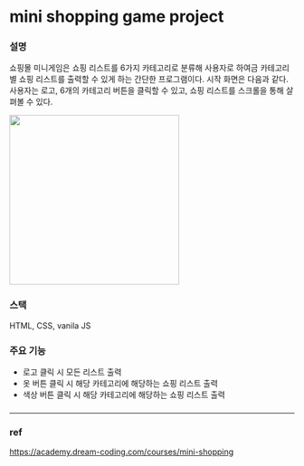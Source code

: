 # mini shopping game project
### 설명
쇼핑몰 미니게임은 쇼핑 리스트를 6가지 카테고리로 분류해 사용자로 하여금 카테고리별 쇼핑 리스트를 출력할 수 있게 하는 간단한 프로그램이다. 시작 화면은 다음과 같다. 사용자는 로고, 6개의 카테고리 버튼을 클릭할 수 있고, 쇼핑 리스트를 스크롤을 통해 살펴볼 수 있다.

<img src="https://s3.us-west-2.amazonaws.com/secure.notion-static.com/69053043-56ab-4cfa-a404-1c3371c9d57d/Untitled.png?X-Amz-Algorithm=AWS4-HMAC-SHA256&X-Amz-Content-Sha256=UNSIGNED-PAYLOAD&X-Amz-Credential=AKIAT73L2G45EIPT3X45%2F20220307%2Fus-west-2%2Fs3%2Faws4_request&X-Amz-Date=20220307T014435Z&X-Amz-Expires=86400&X-Amz-Signature=18e30e459c167d93711c7a13255db801fdd2996777361b7d81d1f574f1f7dee0&X-Amz-SignedHeaders=host&response-content-disposition=filename%20%3D%22Untitled.png%22&x-id=GetObject" width="300"/>



### 스택 
HTML, CSS, vanila JS

### 주요 기능
* 로고 클릭 시 모든 리스트 출력
* 옷 버튼 클릭 시 해당 카테고리에 해당하는 쇼핑 리스트 출력
* 색상 버튼 클릭 시 해당 카테고리에 해당하는 쇼핑 리스트 출력

### 
---
### ref
https://academy.dream-coding.com/courses/mini-shopping

